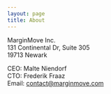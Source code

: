```yaml
---
layout: page
title: About
---
```


MarginMove Inc.  
131 Continental Dr, Suite 305  
19713 Newark  

CEO: Malte Niendorf  
CTO: Frederik Fraaz  
Email: [contact@marginmove.com](mailto:contact@marginmove.com)
